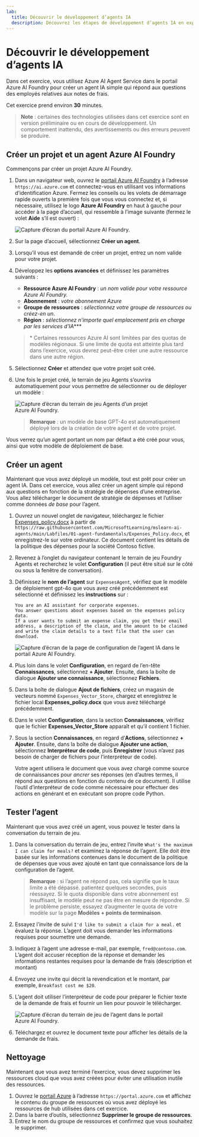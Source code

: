 ```yaml
---
lab:
  title: Découvrir le développement d’agents IA
  description: Découvrez les étapes de développement d’agents IA en explorant Azure AI Agent Service dans le portail Azure AI Foundry.
---
```


# Découvrir le développement d’agents IA

Dans cet exercice, vous utilisez Azure AI Agent Service dans le portail Azure AI Foundry pour créer un agent IA simple qui répond aux questions des employés relatives aux notes de frais.

Cet exercice prend environ **30** minutes.

> **Note** : certaines des technologies utilisées dans cet exercice sont en version préliminaire ou en cours de développement. Un comportement inattendu, des avertissements ou des erreurs peuvent se produire.

## Créer un projet et un agent Azure AI Foundry

Commençons par créer un projet Azure AI Foundry.

1. Dans un navigateur web, ouvrez le [portail Azure AI Foundry](https://ai.azure.com) à l’adresse `https://ai.azure.com` et connectez-vous en utilisant vos informations d’identification Azure. Fermez les conseils ou les volets de démarrage rapide ouverts la première fois que vous vous connectez et, si nécessaire, utilisez le logo **Azure AI Foundry** en haut à gauche pour accéder à la page d’accueil, qui ressemble à l’image suivante (fermez le volet **Aide** s’il est ouvert) :

    ![Capture d’écran du portail Azure AI Foundry.](./Media/ai-foundry-home.png)

1. Sur la page d’accueil, sélectionnez **Créer un agent**.
1. Lorsqu’il vous est demandé de créer un projet, entrez un nom valide pour votre projet.
1. Développez les **options avancées** et définissez les paramètres suivants :
    - **Ressource Azure AI Foundry** : *un nom valide pour votre ressource Azure AI Foundry.*
    - **Abonnement** : *votre abonnement Azure*
    - **Groupe de ressources** : *sélectionnez votre groupe de ressources ou créez-en un*.
    - **Région** : *sélectionnez n’importe quel emplacement pris en charge par les services d’IA***\*

    > \* Certaines ressources Azure AI sont limitées par des quotas de modèles régionaux. Si une limite de quota est atteinte plus tard dans l’exercice, vous devrez peut-être créer une autre ressource dans une autre région.

1. Sélectionnez **Créer** et attendez que votre projet soit créé.
1. Une fois le projet créé, le terrain de jeu Agents s’ouvrira automatiquement pour vous permettre de sélectionner ou de déployer un modèle :

    ![Capture d’écran du terrain de jeu Agents d’un projet Azure AI Foundry.](./Media/ai-foundry-agents-playground.png)

    >**Remarque** : un modèle de base GPT-4o est automatiquement déployé lors de la création de votre agent et de votre projet.

Vous verrez qu’un agent portant un nom par défaut a été créé pour vous, ainsi que votre modèle de déploiement de base.

## Créer un agent

Maintenant que vous avez déployé un modèle, tout est prêt pour créer un agent IA. Dans cet exercice, vous allez créer un agent simple qui répond aux questions en fonction de la stratégie de dépenses d’une entreprise. Vous allez télécharger le document de stratégie de dépenses et l’utiliser comme données *de base* pour l’agent.

1. Ouvrez un nouvel onglet de navigateur, téléchargez le fichier [Expenses_policy.docx](https://raw.githubusercontent.com/MicrosoftLearning/mslearn-ai-agents/main/Labfiles/01-agent-fundamentals/Expenses_Policy.docx) à partir de `https://raw.githubusercontent.com/MicrosoftLearning/mslearn-ai-agents/main/Labfiles/01-agent-fundamentals/Expenses_Policy.docx`, et enregistrez-le sur votre ordinateur. Ce document contient les détails de la politique des dépenses pour la société Contoso fictive.
1. Revenez à l’onglet du navigateur contenant le terrain de jeu Foundry Agents et recherchez le volet **Configuration** (il peut être situé sur le côté ou sous la fenêtre de conversation).
1. Définissez le **nom de l’agent** sur `ExpensesAgent`, vérifiez que le modèle de déploiement gpt-4o que vous avez créé précédemment est sélectionné et définissez les **instructions** sur :

    ```prompt
   You are an AI assistant for corporate expenses.
   You answer questions about expenses based on the expenses policy data.
   If a user wants to submit an expense claim, you get their email address, a description of the claim, and the amount to be claimed and write the claim details to a text file that the user can download.
    ```

    ![Capture d’écran de la page de configuration de l’agent IA dans le portail Azure AI Foundry.](./Media/ai-agent-setup.png)

1. Plus loin dans le volet **Configuration**, en regard de l’en-tête **Connaissances**, sélectionnez **+ Ajouter**. Ensuite, dans la boîte de dialogue **Ajouter une connaissance**, sélectionnez **Fichiers**.
1. Dans la boîte de dialogue **Ajout de fichiers**, créez un magasin de vecteurs nommé `Expenses_Vector_Store`, chargez et enregistrez le fichier local **Expenses_policy.docx** que vous avez téléchargé précédemment.
1. Dans le volet **Configuration**, dans la section **Connaissances**, vérifiez que le fichier **Expenses_Vector_Store** apparaît et qu’il contient 1 fichier.
1. Sous la section **Connaissances**, en regard d’**Actions**, sélectionnez **+ Ajouter**. Ensuite, dans la boîte de dialogue **Ajouter une action**, sélectionnez **Interpréteur de code**, puis **Enregistrer** (vous n’avez pas besoin de charger de fichiers pour l’interpréteur de code).

    Votre agent utilisera le document que vous avez chargé comme source de connaissances pour *ancrer* ses réponses (en d’autres termes, il répond aux questions en fonction du contenu de ce document). Il utilise l’outil d’interpréteur de code comme nécessaire pour effectuer des actions en générant et en exécutant son propre code Python.

## Tester l’agent

Maintenant que vous avez créé un agent, vous pouvez le tester dans la conversation du terrain de jeu.

1. Dans la conversation du terrain de jeu, entrez l’invite `What's the maximum I can claim for meals?` et examinez la réponse de l’agent. Elle doit être basée sur les informations contenues dans le document de la politique de dépenses que vous avez ajouté en tant que connaissance lors de la configuration de l’agent.

    > **Remarque** : si l’agent ne répond pas, cela signifie que le taux limite a été dépassé. patientez quelques secondes, puis réessayez. Si le quota disponible dans votre abonnement est insuffisant, le modèle peut ne pas être en mesure de répondre. Si le problème persiste, essayez d’augmenter le quota de votre modèle sur la page **Modèles + points de terminaison**.

1. Essayez l’invite de suivi `I'd like to submit a claim for a meal.` et évaluez la réponse. L’agent doit vous demander les informations requises pour soumettre une demande.
1. Indiquez à l’agent une adresse e-mail, par exemple, `fred@contoso.com`. L’agent doit accuser réception de la réponse et demander les informations restantes requises pour la demande de frais (description et montant)
1. Envoyez une invite qui décrit la revendication et le montant, par exemple, `Breakfast cost me $20`.
1. L’agent doit utiliser l’interpréteur de code pour préparer le fichier texte de la demande de frais et fournir un lien pour pouvoir le télécharger.

    ![Capture d’écran du terrain de jeu de l’agent dans le portail Azure AI Foundry.](./Media/ai-agent-playground.png)

1. Téléchargez et ouvrez le document texte pour afficher les détails de la demande de frais.

## Nettoyage

Maintenant que vous avez terminé l’exercice, vous devez supprimer les ressources cloud que vous avez créées pour éviter une utilisation inutile des ressources.

1. Ouvrez le [portail Azure](https://portal.azure.com) à l’adresse `https://portal.azure.com` et affichez le contenu du groupe de ressources où vous avez déployé les ressources de hub utilisées dans cet exercice.
1. Dans la barre d’outils, sélectionnez **Supprimer le groupe de ressources**.
1. Entrez le nom du groupe de ressources et confirmez que vous souhaitez le supprimer.
